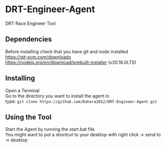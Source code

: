 # DRT-Engineer-Agent

DRT Race Engineer Tool

## Dependencies

Before installing check that you have git and node installed \
https://git-scm.com/downloads \
https://nodejs.org/en/download/prebuilt-installer (v20.16.0LTS)

## Installing

Open a Terminal\
Go to the directory you want to install the agent in \
type: `git clone https://github.com/Dahara2012/DRT-Engineer-Agent.git`

## Using the Tool

Start the Agent by running the start.bat file. \
You might want to put a shortcut to your desktop with right click → send to → desktop
